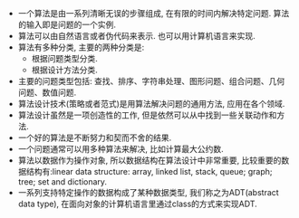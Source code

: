 - 一个算法是由一系列清晰无误的步骤组成, 在有限的时间内解决特定问题. 算法的输入即是问题的一个实例.
- 算法可以由自然语言或者伪代码来表示. 也可以用计算机语言来实现.
- 算法有多种分类, 主要的两种分类是:
  - 根据问题类型分类.
  - 根据设计方法分类.
- 主要的问题类型包括: 查找、排序、字符串处理、图形问题、组合问题、几何问题、数值问题.
- 算法设计技术(策略或者范式)是用算法解决问题的通用方法, 应用在各个领域.
- 算法设计虽然是一项创造性的工作, 但是依然可以从中找到一些关联动作和方法.
- 一个好的算法是不断努力和契而不舍的结果.
- 一个问题通常可以用多种算法来解决, 比如计算最大公约数.
- 算法以数据作为操作对象, 所以数据结构在算法设计中非常重要, 比较重要的数据结构有:linear data structure: array, linked list, stack, queue; graph; tree; set and dictionary.
- 一系列支持特定操作的数据构成了某种数据类型, 我们称之为ADT(abstract data type), 在面向对象的计算机语言里通过class的方式来实现ADT.